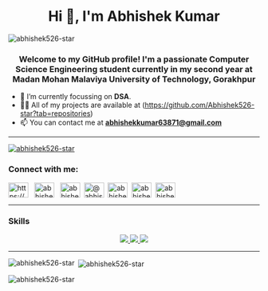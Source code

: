 <h1 align="center">Hi 👋, I'm Abhishek Kumar</h1>

<p align="left"> <img src="https://komarev.com/ghpvc/?username=abhishek526-star&label=Profile%20views&color=0e75b6&style=flat" alt="abhishek526-star" /> </p>


<h3 align="center">Welcome to my GitHub profile! I'm a passionate Computer Science Engineering student currently in my second year at Madan Mohan Malaviya University of Technology, Gorakhpur</h3>

- 🌱 I’m currently focussing on **DSA**.
- 👨‍💻 All of my projects are available at (https://github.com/Abhishek526-star?tab=repositories)
- 📫 You can contact me at **abhishekkumar63871@gmail.com**
 <hr/>


<p align="left"> <a href="https://github.com/ryo-ma/github-profile-trophy"><img src="https://github-profile-trophy.vercel.app/?username=abhishek526-star" alt="abhishek526-star" /></a> </p>



<h3 align="left">Connect with me:</h3>
<p align="left">
<a href="https://linkedin.com/in/https://www.linkedin.com/in/abhishek-kumar-521446294/" target="blank"><img align="center" src="https://raw.githubusercontent.com/rahuldkjain/github-profile-readme-generator/master/src/images/icons/Social/linked-in-alt.svg" alt="https://www.linkedin.com/in/abhishek-kumar-521446294/" height="30" width="40" /></a> &nbsp
<a href="https://fb.com/abhishek kumar" target="blank"><img align="center" src="https://raw.githubusercontent.com/rahuldkjain/github-profile-readme-generator/master/src/images/icons/Social/facebook.svg" alt="abhishek kumar" height="30" width="40" /></a> &nbsp
<a href="https://www.codechef.com/users/abhishek4522" target="blank"><img align="center" src="https://cdn.jsdelivr.net/npm/simple-icons@3.1.0/icons/codechef.svg" alt="abhishek4522" height="30" width="40" /></a>&nbsp
<a href="https://www.hackerrank.com/@abhishekkumar632" target="blank"><img align="center" src="https://raw.githubusercontent.com/rahuldkjain/github-profile-readme-generator/master/src/images/icons/Social/hackerrank.svg" alt="@abhishekkumar632" height="30" width="40" /></a>&nbsp
<a href="https://codeforces.com/profile/abhishek_2k4" target="blank"><img align="center" src="https://raw.githubusercontent.com/rahuldkjain/github-profile-readme-generator/master/src/images/icons/Social/codeforces.svg" alt="abhishek_2k4" height="30" width="40" /></a>&nbsp
<a href="https://www.leetcode.com/abhishek_2k4" target="blank"><img align="center" src="https://raw.githubusercontent.com/rahuldkjain/github-profile-readme-generator/master/src/images/icons/Social/leet-code.svg" alt="abhishek_2k4" height="30" width="40" /></a>&nbsp
<a href="https://auth.geeksforgeeks.org/user/abhishek_2k4" target="blank"><img align="center" src="https://raw.githubusercontent.com/rahuldkjain/github-profile-readme-generator/master/src/images/icons/Social/geeks-for-geeks.svg" alt="abhishek_2k4" height="30" width="40" /></a>&nbsp
</p>
<hr/>


### Skills
<p align="center">
  <a href="https://skillicons.dev">
    <img src="https://skillicons.dev/icons?i=git,github,vite,c,cpp,react" />
    <img src="https://skillicons.dev/icons?i=html,css,js,nodejs,expressjs" />
    <img src="https://skillicons.dev/icons?i=bootstrap,vscode,netlify,postman,tailwind" />
  </a>
         
</p>
<hr/>

<p><img align="left" src="https://github-readme-stats.vercel.app/api/top-langs?username=abhishek526-star&show_icons=true&locale=en&layout=compact" alt="abhishek526-star" /></p>

<p>&nbsp;<img align="center" src="https://github-readme-stats.vercel.app/api?username=abhishek526-star&show_icons=true&locale=en" alt="abhishek526-star" /></p>

<p><img align="center" src="https://github-readme-streak-stats.herokuapp.com/?user=abhishek526-star&" alt="abhishek526-star" /></p>


